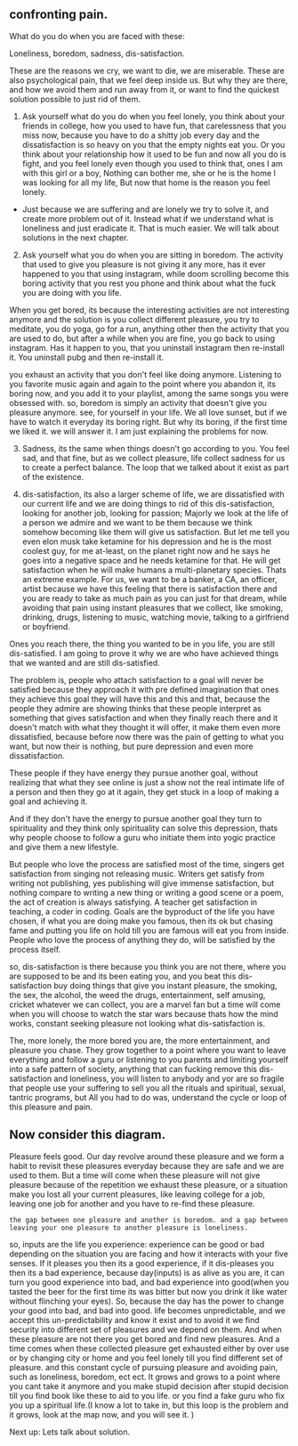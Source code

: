 ## confronting pain.

What do you do when you are faced with these:

Loneliness, boredom, sadness, dis-satisfaction.

These are the reasons we cry, we want to die, we are miserable. These are also  psychological pain, that we feel deep inside us. But why they are there, and how we avoid them and run away from it, or want to find the quickest solution possible to just rid of them.

1. Ask yourself what do you do when you feel lonely, you think about your friends in college, how you used to have fun, that carelessness that you miss now, because you have to do a shitty job every day and the dissatisfaction is so heavy on you that the empty nights eat you. Or you think about your relationship how it used to be fun and now all you do is fight, and you feel lonely even though you used to think that, ones I am with this girl or a boy, Nothing can bother me, she or he is the home I was looking for all my life, But now that home is the reason you feel lonely.

* Just because we are suffering and are lonely we try to solve it, and create more problem out of it. Instead what if we understand what is loneliness and just eradicate it. That is much easier. We will talk about solutions in the next chapter.

2. Ask yourself what you do when you are sitting in boredom. The activity that used to give you pleasure is not giving it any more, has it ever happened to you that using instagram, while doom scrolling become this boring activity that you rest you phone and think about what the fuck you are doing with you life.
  
When you get bored, its because the interesting activities are not interesting anymore and the solution is you collect different pleasure, you try to meditate, you do yoga, go for a run, anything other then the activity that you are used to do, but after a while when you are fine, you go back to using instagram. Has it happen to you, that you uninstall instagram then re-install it. You uninstall pubg and then re-install it.
  
you exhaust an activity that you don't feel like doing anymore. Listening to you favorite music again and again to the point where you abandon it, its boring now, and you add it to your playlist, among the same songs you were obsessed with.
so, boredom is simply an activity that doesn't give you pleasure anymore. see, for yourself in your life. We all love sunset, but if we have to watch it everyday its boring right. But why its boring, if the first time we liked it. we will answer it. I am just explaining the problems for now. 

3. Sadness, its the same when things doesn't go according to you. You feel sad, and that fine, but as we collect pleasure, life collect sadness for us to create a perfect balance. The loop that we talked about it exist as part of the existence.

4. dis-satisfaction, its also a larger scheme of life, we are dissatisfied with our current life and we are doing things to rid of this dis-satisfaction, looking for another job, looking for passion; Majorly we look at the life of a person we admire and we want to be them because we think somehow becoming like them will give us satisfaction. But let me tell you even elon musk take ketamine for his depression and he is the most coolest guy, for me at-least, on the planet right now and he says he goes into a negative space and he needs ketamine for that. He will get satisfaction when he will make humans a multi-planetary species. Thats an extreme example. For us, we want to be a banker, a CA, an officer, artist because we have this feeling that there is satisfaction there and you are ready to take as much pain as you can just for that dream, while avoiding  that pain using instant pleasures that we collect, like smoking, drinking, drugs, listening to music, watching movie, talking to a girlfriend or boyfriend. 
  
Ones you reach there, the thing you wanted to be in you life, you are still dis-satisfied. I am going to prove it why we are who have achieved things that we wanted and are still dis-satisfied. 
   
The problem is, people who attach satisfaction to a goal will never be satisfied because they approach it with pre defined imagination that ones they achieve this goal they will have this and this and that, because the people they admire are showing thinks that these people interpret as something that gives satisfaction and when they finally reach there and it doesn't match with what they thought it will offer, it make them even more dissatisfied, because before now there was the pain of getting to what you want, but now their is nothing, but pure depression and even more dissatisfaction. 
  
These people if they have energy they pursue another goal, without realizing that what they see online is just a show not the real intimate life of a person and then they go at it again, they get stuck in a loop of making a goal and achieving it.
  
And if they don't have the energy to pursue another goal they turn to spirituality and they think only spirituality can solve this depression, thats why people choose to follow a guru who initiate them into yogic practice and give them a new lifestyle.
   
But people who love the process are satisfied most of the time, singers get satisfaction from singing not releasing music. Writers get satisfy from writing not publishing, yes publishing will give immense satisfaction, but nothing compare to writing a new thing or writing a good scene or a poem, the act of creation is always satisfying. A teacher get satisfaction in teaching, a coder in coding. Goals are the byproduct of the life you have chosen, if what you are doing make you famous, then its ok but chasing fame and putting you life on hold till you are famous will eat you from inside. People who love the process of anything they do, will be satisfied by the process itself.
  
so, dis-satisfaction is there because you think you are not there, where you are supposed to be and its been eating you, and you beat this dis-satisfaction buy doing things that give you instant pleasure, the smoking, the sex, the alcohol, the weed the drugs, entertainment, self amusing, cricket whatever we can collect, you are a marvel fan but a time will come when you will choose to watch the star wars because thats how the mind works, constant seeking pleasure not looking what dis-satisfaction is.

The, more lonely, the more bored you are, the more entertainment, and pleasure you chase. They grow together to a point where you want to leave everything and follow a guru or listening to you parents and limiting yourself into a safe pattern of society, anything that can fucking remove this dis-satisfaction and loneliness, you will listen to anybody and yor are so fragile that people use your suffering to sell you all the rituals and spiritual, sexual, tantric programs, but All you had to do was, understand the cycle or loop of this pleasure and pain.

## Now consider this diagram.
Pleasure feels good. Our day revolve around these pleasure and we form a habit to revisit these pleasures everyday because they are safe and we are used to them. But a time will come when these pleasure will not give pleasure because of the repetition we exhaust these pleasure, or a situation make you lost all your current pleasures, like leaving college for a job, leaving one job for another and you have to re-find these pleasure.

`the gap between one pleasure and another is boredom. and a gap between leaving your one pleasure to another pleasure is loneliness.`

so, inputs are the life you experience: experience can be good or bad depending on the situation you are facing and how it interacts with your five senses. If it pleases you then its a good experience, if it dis-pleases you then its a bad experience, because day(inputs) is as alive as you are, it can turn you good experience into bad, and bad experience into good(when you tasted the beer for the first time its was bitter but now you drink it like water without flinching your eyes).
So, because the day has the power to change your good into bad, and bad into good. life becomes unpredictable, and we accept this un-predictability and know it exist and to avoid it we find security into different set of pleasures and we depend on them. And when these pleasure are not there you get bored and find new pleasures. And a time comes when these collected pleasure get exhausted either by over use or by changing city or home and you feel lonely till you find different set of pleasure. 
and this constant cycle of pursuing pleasure and avoiding pain, such as loneliness, boredom, ect ect. It grows and grows to a point where you cant take it anymore and you make stupid decision after stupid decision till you find book like these to aid to you life. or you find a fake guru who fix you up a spiritual life.(I know a lot to take in, but this loop is the problem and it grows, look at the map now, and you will see it. ) 

Next up: Lets talk about solution.


 